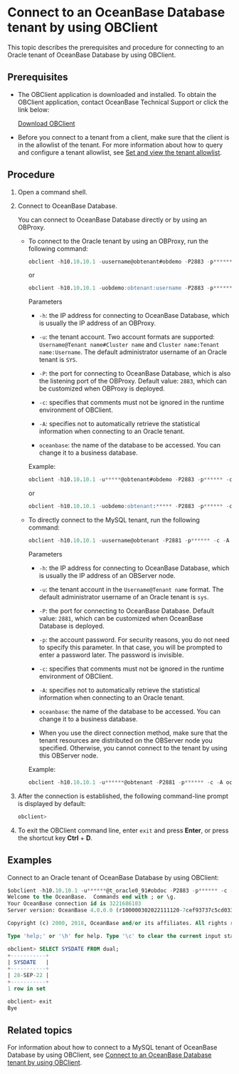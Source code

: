 # Connect to an OceanBase Database tenant by using OBClient

This topic describes the prerequisites and procedure for connecting to an Oracle tenant of OceanBase Database by using OBClient.

## Prerequisites

* The OBClient application is downloaded and installed. To obtain the OBClient application, contact OceanBase Technical Support or click the link below:

   [Download OBClient](https://en.oceanbase.com/softwarecenter)

* Before you connect to a tenant from a client, make sure that the client is in the allowlist of the tenant. For more information about how to query and configure a tenant allowlist, see [Set and view the tenant allowlist](../../../7.reference/2.administrator-guide/2.basic-database-management/4.manage-tenants/10.configure-and-view-the-tenant-whitelist.md). 

## Procedure

1. Open a command shell. 

2. Connect to OceanBase Database. 

   You can connect to OceanBase Database directly or by using an OBProxy. 

   * To connect to the Oracle tenant by using an OBProxy, run the following command:

      ```sql
      obclient -h10.10.10.1 -uusername@obtenant#obdemo -P2883 -p****** -c -A oceanbase
      ```

      or

      ```sql
      obclient -h10.10.10.1 -uobdemo:obtenant:username -P2883 -p****** -c -A oceanbase
      ```

      Parameters

      * `-h`: the IP address for connecting to OceanBase Database, which is usually the IP address of an OBProxy. 

      * `-u`: the tenant account. Two account formats are supported: `Username@Tenant name#Cluster name` and `Cluster name:Tenant name:Username`. The default administrator username of an Oracle tenant is `SYS`. 

      * `-P`: the port for connecting to OceanBase Database, which is also the listening port of the OBProxy. Default value: `2883`, which can be customized when OBProxy is deployed. 

      * `-c`: specifies that comments must not be ignored in the runtime environment of OBClient. 

      * `-A`: specifies not to automatically retrieve the statistical information when connecting to an Oracle tenant. 

      * `oceanbase`: the name of the database to be accessed. You can change it to a business database. 

      Example:

      ```sql
      obclient -h10.10.10.1 -u*****@obtenant#obdemo -P2883 -p****** -c -A oceanbase
      ```

      or

      ```sql
      obclient -h10.10.10.1 -uobdemo:obtenant:***** -P2883 -p****** -c -A oceanbase
      ```

   * To directly connect to the MySQL tenant, run the following command:

      ```sql
      obclient -h10.10.10.1 -uusername@obtenant -P2881 -p****** -c -A oceanbase
      ```

      Parameters

      * `-h`: the IP address for connecting to OceanBase Database, which is usually the IP address of an OBServer node. 

      * `-u`: the tenant account in the `Username@Tenant name` format. The default administrator username of an Oracle tenant is `sys`. 

      * `-P`: the port for connecting to OceanBase Database. Default value: `2881`, which can be customized when OceanBase Database is deployed. 

      * `-p`: the account password. For security reasons, you do not need to specify this parameter. In that case, you will be prompted to enter a password later. The password is invisible. 

      * `-c`: specifies that comments must not be ignored in the runtime environment of OBClient. 

      * `-A`: specifies not to automatically retrieve the statistical information when connecting to an Oracle tenant. 

      * `oceanbase`: the name of the database to be accessed. You can change it to a business database. 

      * When you use the direct connection method, make sure that the tenant resources are distributed on the OBServer node you specified. Otherwise, you cannot connect to the tenant by using this OBServer node. 

      Example:

      ```sql
      obclient -h10.10.10.1 -u******@obtenant -P2881 -p****** -c -A oceanbase
      ```

3. After the connection is established, the following command-line prompt is displayed by default: 

   ```sql
   obclient>
   ```

4. To exit the OBClient command line, enter `exit` and press **Enter**, or press the shortcut key **Ctrl** + **D**. 

## Examples

Connect to an Oracle tenant of OceanBase Database by using OBClient: 

```sql
$obclient -h10.10.10.1 -u******@t_oracle0_91#obdoc -P2883 -p****** -c -A sys
Welcome to the OceanBase.  Commands end with ; or \g.
Your OceanBase connection id is 3221686103
Server version: OceanBase 4.0.0.0 (r100000302022111120-7cef93737c5cd03331b5f29130c6e80ac950d33b) (Built Nov 11 2022 20:38:33)

Copyright (c) 2000, 2018, OceanBase and/or its affiliates. All rights reserved.

Type 'help;' or '\h' for help. Type '\c' to clear the current input statement.

obclient> SELECT SYSDATE FROM dual;
+-----------+
| SYSDATE   |
+-----------+
| 28-SEP-22 |
+-----------+
1 row in set

obclient> exit
Bye
```

## Related topics

For information about how to connect to a MySQL tenant of OceanBase Database by using OBClient, see [Connect to an OceanBase Database tenant by using OBClient](../../1.application-development-of-mysql-mode/1.database-connection-with-client-of-mysql-mode/3.connect-to-an-oceanbase-tenant-by-using-obclient-of-mysql-mode.md). 
